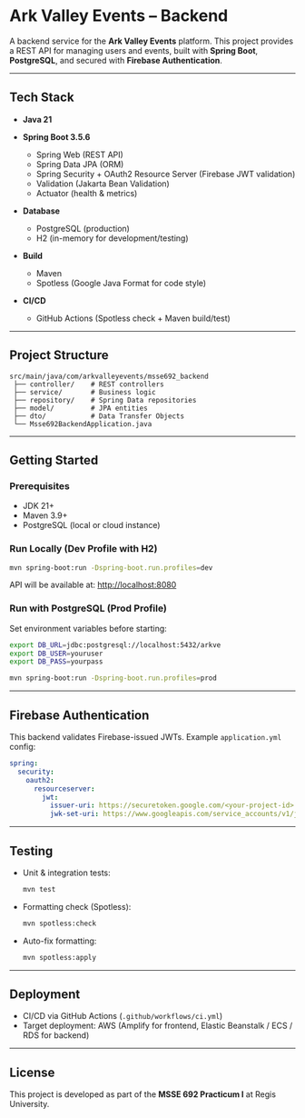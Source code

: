 # Ark Valley Events – Backend

[//]: # (![CI]&#40;https://github.com/JohnMKreski/msse692-backend/actions/workflows/ci.yml/badge.svg&#41;)

A backend service for the **Ark Valley Events** platform. This project provides a REST API for managing users and events, built with **Spring Boot**, **PostgreSQL**, and secured with **Firebase Authentication**.

---

## Tech Stack

* **Java 21**
* **Spring Boot 3.5.6**

    * Spring Web (REST API)
    * Spring Data JPA (ORM)
    * Spring Security + OAuth2 Resource Server (Firebase JWT validation)
    * Validation (Jakarta Bean Validation)
    * Actuator (health & metrics)
* **Database**

    * PostgreSQL (production)
    * H2 (in-memory for development/testing)
* **Build**

    * Maven
    * Spotless (Google Java Format for code style)
* **CI/CD**

    * GitHub Actions (Spotless check + Maven build/test)

---

## Project Structure

```
src/main/java/com/arkvalleyevents/msse692_backend
 ├── controller/    # REST controllers
 ├── service/       # Business logic
 ├── repository/    # Spring Data repositories
 ├── model/         # JPA entities
 ├── dto/           # Data Transfer Objects
 └── Msse692BackendApplication.java
```

---

## Getting Started

### Prerequisites

* JDK 21+
* Maven 3.9+
* PostgreSQL (local or cloud instance)

### Run Locally (Dev Profile with H2)

```bash
mvn spring-boot:run -Dspring-boot.run.profiles=dev
```

API will be available at: [http://localhost:8080](http://localhost:8080)

### Run with PostgreSQL (Prod Profile)

Set environment variables before starting:

```bash
export DB_URL=jdbc:postgresql://localhost:5432/arkve
export DB_USER=youruser
export DB_PASS=yourpass

mvn spring-boot:run -Dspring-boot.run.profiles=prod
```

---

## Firebase Authentication

This backend validates Firebase-issued JWTs. Example `application.yml` config:

```yaml
spring:
  security:
    oauth2:
      resourceserver:
        jwt:
          issuer-uri: https://securetoken.google.com/<your-project-id>
          jwk-set-uri: https://www.googleapis.com/service_accounts/v1/jwk/securetoken@system.gserviceaccount.com
```

---

## Testing

* Unit & integration tests:

  ```bash
  mvn test
  ```
* Formatting check (Spotless):

  ```bash
  mvn spotless:check
  ```
* Auto-fix formatting:

  ```bash
  mvn spotless:apply
  ```

---

## Deployment

* CI/CD via GitHub Actions (`.github/workflows/ci.yml`)
* Target deployment: AWS (Amplify for frontend, Elastic Beanstalk / ECS / RDS for backend)

---

## License

This project is developed as part of the **MSSE 692 Practicum I** at Regis University.
